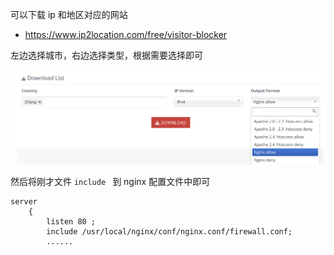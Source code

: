 可以下载 ip 和地区对应的网站

- <https://www.ip2location.com/free/visitor-blocker>

左边选择城市，右边选择类型，根据需要选择即可

![image-20240126211054931](.assets/按照地域限制访问/image-20240126211054931.png)

然后将刚才文件 `include ` 到 nginx 配置文件中即可

```nginx
server
    {
        listen 80 ;
        include /usr/local/nginx/conf/nginx.conf/firewall.conf;
        ......
```

